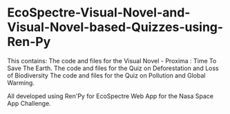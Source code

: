 # EcoSpectre-Visual-Novel-and-Visual-Novel-based-Quizzes-using-Ren-Py


This contains:
The code and files for the Visual Novel - Proxima : Time To Save The Earth.
The code and files for the Quiz on Deforestation and Loss of Biodiversity 
The code and files for the Quiz on Pollution and Global Warming.

All developed using Ren'Py for EcoSpectre Web App for the Nasa Space App Challenge.
